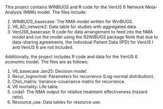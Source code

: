 This project contains WINBUGS and R code for the VenUS 6 Network Meta-Analysis (NMA) model. The files include:

1. WINBUGS_basecase: The NMA model written for WinBUGS.
2. V6_AD_network2: Data table for studies with aggregated data.
3. VenUS6_basecase: R code for data arrangement to feed into the NMA model and run the model using the R2WiBUGS package 
Note that due to data-sharing agreements, the Individual Patient Data (IPD) for VenUS I and VenUS 6 are not included.


Additionally, the project includes R code and data for the VenUS 6 economic model. The files are as follows:


1. V6_basecase Jan25: Decision model.
2. Recur_lognormal: Parameters for recurrence (Log-normal distribution).
3. Chol_matrix: Variance-covariance matrix for recurrence.
4. V6 mortality: Life table.
5. coda1: The NMA output for relative treatment effectiveness (hazard ratio).
6. Resource_use: Data tables for resource use.


